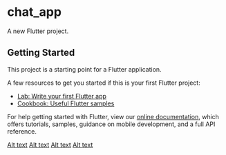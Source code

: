 # chat_app

A new Flutter project.

## Getting Started

This project is a starting point for a Flutter application.

A few resources to get you started if this is your first Flutter project:

- [Lab: Write your first Flutter app](https://flutter.dev/docs/get-started/codelab)
- [Cookbook: Useful Flutter samples](https://flutter.dev/docs/cookbook)

For help getting started with Flutter, view our
[online documentation](https://flutter.dev/docs), which offers tutorials,
samples, guidance on mobile development, and a full API reference.

[Alt text](./screen_shots/chatScreen.jpeg)
[Alt text](./screen_shots/login.jpeg)
[Alt text](./screen_shots/signup.jpeg)
[Alt text](./screen_shots/signupErrorCheck.jpeg)